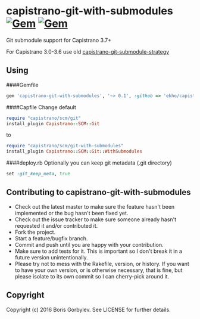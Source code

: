 # capistrano-git-with-submodules [![Gem](https://img.shields.io/gem/v/capistrano-git-with-submodules.svg?maxAge=2592000)](https://rubygems.org/gems/capistrano-git-with-submodules) [![Gem](https://img.shields.io/gem/dt/capistrano-git-with-submodules.svg?maxAge=2592000)](https://rubygems.org/gems/capistrano-git-with-submodules)

Git submodule support for Capistrano 3.7+

For Capistrano 3.0-3.6 use old [capistrano-git-submodule-strategy](https://github.com/ekho/capistrano-git-submodule-strategy)

## Using

####Gemfile
```ruby
gem 'capistrano-git-with-submodules', '~> 0.1', :github => 'ekho/capistrano-git-with-submodules'
```

####Capfile
Change default
```ruby
require "capistrano/scm/git"
install_plugin Capistrano::SCM::Git
```
to
```ruby
require "capistrano/scm/git-with-submodules"
install_plugin Capistrano::SCM::Git::WithSubmodules
```

####deploy.rb
Optionally you can keep git metadata (.git directory)
```ruby
set :git_keep_meta, true
```

## Contributing to capistrano-git-with-submodules

* Check out the latest master to make sure the feature hasn't been implemented or the bug hasn't been fixed yet.
* Check out the issue tracker to make sure someone already hasn't requested it and/or contributed it.
* Fork the project.
* Start a feature/bugfix branch.
* Commit and push until you are happy with your contribution.
* Make sure to add tests for it. This is important so I don't break it in a future version unintentionally.
* Please try not to mess with the Rakefile, version, or history. If you want to have your own version, or is otherwise necessary, that is fine, but please isolate to its own commit so I can cherry-pick around it.

## Copyright

Copyright (c) 2016 Boris Gorbylev. See LICENSE for further details.
